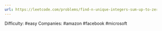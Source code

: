 ```yaml
---
url: https://leetcode.com/problems/find-n-unique-integers-sum-up-to-zero
---
```


Difficulty: #easy
Companies: #amazon #facebook #microsoft